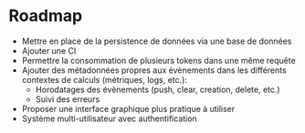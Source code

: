 Roadmap
=======

* Mettre en place de la persistence de données via une base de données
* Ajouter une CI
* Permettre la consommation de plusieurs tokens dans une même requête
* Ajouter des métadonnées propres aux évènements dans les différents contextes de calculs (métriques, logs, etc.):
    * Horodatages des évènements (push, clear, creation, delete, etc.)
    * Suivi des erreurs
* Proposer une interface graphique plus pratique à utiliser
* Système multi-utilisateur avec authentification
